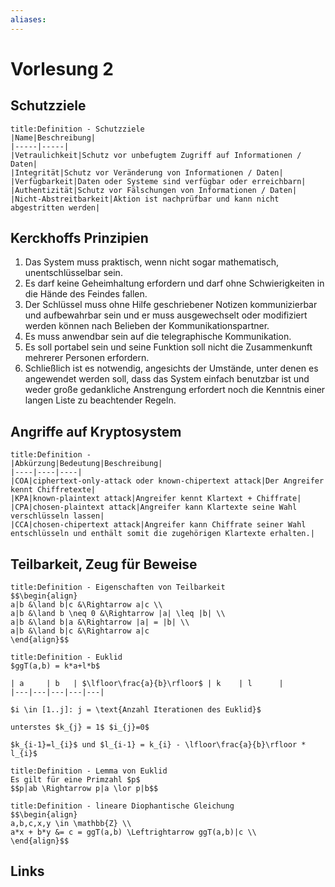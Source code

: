 ```yaml
---
aliases: 
---
```

# Vorlesung 2 
## Schutzziele
```ad-abstract
title:Definition - Schutzziele
|Name|Beschreibung|
|-----|-----|
|Vetraulichkeit|Schutz vor unbefugtem Zugriff auf Informationen / Daten|
|Integrität|Schutz vor Veränderung von Informationen / Daten|
|Verfügbarkeit|Daten oder Systeme sind verfügbar oder erreichbarn|
|Authentizität|Schutz vor Fälschungen von Informationen / Daten|
|Nicht-Abstreitbarkeit|Aktion ist nachprüfbar und kann nicht abgestritten werden|

```
## Kerckhoffs Prinzipien
1. Das System muss praktisch, wenn nicht sogar mathematisch, unentschlüsselbar sein.
2. Es darf keine Geheimhaltung erfordern und darf ohne Schwierigkeiten in die Hände des Feindes fallen.
3. Der Schlüssel muss ohne Hilfe geschriebener Notizen kommunizierbar und aufbewahrbar sein und er muss ausgewechselt oder modifiziert werden können nach Belieben der Kommunikationspartner.
4. Es muss anwendbar sein auf die telegraphische Kommunikation.
5. Es soll portabel sein und seine Funktion soll nicht die Zusammenkunft mehrerer Personen erfordern.
6. Schließlich ist es notwendig, angesichts der Umstände, unter denen es angewendet werden soll, dass das System einfach benutzbar ist und weder große gedankliche Anstrengung erfordert noch die Kenntnis einer langen Liste zu beachtender Regeln.
## Angriffe auf Kryptosystem
```ad-abstract
title:Definition - 
|Abkürzung|Bedeutung|Beschreibung|
|----|----|----|
|COA|ciphertext-only-attack oder known-chipertext attack|Der Angreifer kennt Chiffretexte|
|KPA|known-plaintext attack|Angreifer kennt Klartext + Chiffrate|
|CPA|chosen-plaintext attack|Angreifer kann Klartexte seine Wahl verschlüsseln lassen|
|CCA|chosen-chipertext attack|Angreifer kann Chiffrate seiner Wahl entschlüsseln und enthält somit die zugehörigen Klartexte erhalten.|
```
## Teilbarkeit, Zeug für Beweise
```ad-abstract
title:Definition - Eigenschaften von Teilbarkeit
$$\begin{align}
a|b &\land b|c &\Rightarrow a|c \\
a|b &\land b \neq 0 &\Rightarrow |a| \leq |b| \\
a|b &\land b|a &\Rightarrow |a| = |b| \\
a|b &\land b|c &\Rightarrow a|c
\end{align}$$
```

```ad-abstract
title:Definition - Euklid
$ggT(a,b) = k*a+l*b$

| a     | b   | $\lfloor\frac{a}{b}\rfloor$ | k    | l      |
|---|---|---|---|---|

$i \in [1..j]: j = \text{Anzahl Iterationen des Euklid}$

unterstes $k_{j} = 1$ $i_{j}=0$

$k_{i-1}=l_{i}$ und $l_{i-1} = k_{i} - \lfloor\frac{a}{b}\rfloor * l_{i}$
```

```ad-abstract
title:Definition - Lemma von Euklid
Es gilt für eine Primzahl $p$
$$p|ab \Rightarrow p|a \lor p|b$$
```

```ad-abstract
title:Definition - lineare Diophantische Gleichung
$$\begin{align}
a,b,c,x,y \in \mathbb{Z} \\
a*x + b*y &= c = ggT(a,b) \Leftrightarrow ggT(a,b)|c \\
\end{align}$$
```
## Links